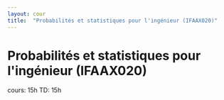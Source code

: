 ```yaml
---
layout: cour
title:  "Probabilités et statistiques pour l'ingénieur (IFAAX020)"
---
```


# Probabilités et statistiques pour l'ingénieur (IFAAX020)
cours: 15h TD: 15h